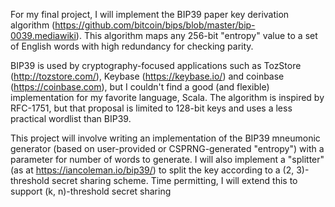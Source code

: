 For my final project, I will implement the BIP39 paper key derivation algorithm (https://github.com/bitcoin/bips/blob/master/bip-0039.mediawiki). This algorithm maps any 256-bit "entropy" value to a set of English words with high redundancy for checking parity.

BIP39 is used by cryptography-focused applications such as TozStore (http://tozstore.com/), Keybase (https://keybase.io/) and coinbase (https://coinbase.com), but I couldn't find a good (and flexible) implementation for my favorite language, Scala. The algorithm is inspired by RFC-1751, but that proposal is limited to 128-bit keys and uses a less practical wordlist than BIP39.

This project will involve writing an implementation of the BIP39 mneumonic generator (based on user-provided or CSPRNG-generated "entropy") with a parameter for number of words to generate. I will also implement a "splitter" (as at https://iancoleman.io/bip39/) to split the key according to a (2, 3)-threshold secret sharing scheme. Time permitting, I will extend this to support (k, n)-threshold secret sharing